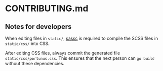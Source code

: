 # CONTRIBUTING.md

## Notes for developers

When editing files in `static/`, [sassc](https://github.com/sass/sassc) is
required to compile the SCSS files in `static/css/` into CSS.

After editing CSS files, always commit the generated file
`static/css/portunus.css`. This ensures that the next person can `go build`
without these dependencies.
